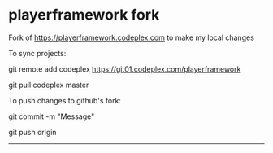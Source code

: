 playerframework fork
===============

Fork of https://playerframework.codeplex.com to make my local changes 

To sync projects:

git remote add codeplex https://git01.codeplex.com/playerframework

git pull codeplex master



To push changes to github's fork:

git commit -m "Message"

git push origin

---
